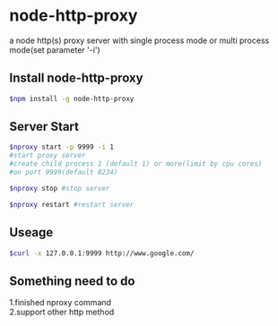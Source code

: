 node-http-proxy
===============

a node http(s) proxy server with single process mode or multi process mode(set parameter '-i')

## Install node-http-proxy

```bash
$npm install -g node-http-proxy
```

## Server Start

```bash
$nproxy start -p 9999 -i 1
#start proxy server
#create child process 1 (default 1) or more(limit by cpu cores)
#on port 9999(default 8234)

$nproxy stop #stop server

$nproxy restart #restart server
```

## Useage
```bash
$curl -x 127.0.0.1:9999 http://www.google.com/
```

## Something need to do

1.finished nproxy command<br>
2.support other http method
